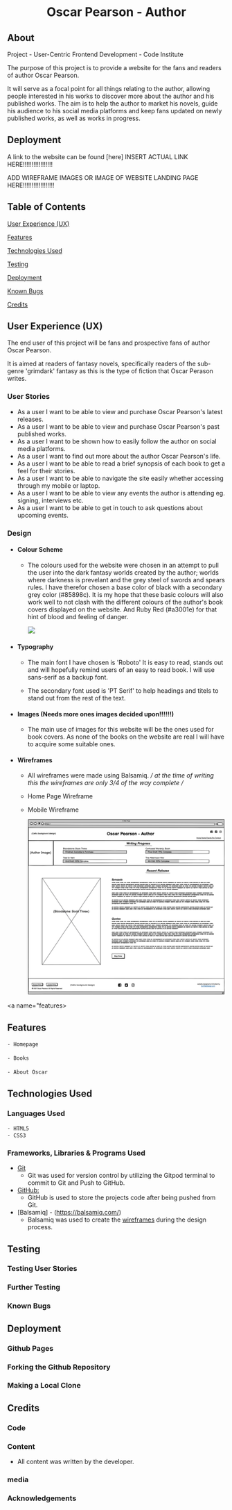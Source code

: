 <h1 align="center">Oscar Pearson - Author</h1>

## About

Project - User-Centric Frontend Development - Code Institute

The purpose of this project is to provide a website for the fans and readers of author Oscar Pearson.

It will serve as a focal point for all things relating to the author, allowing people interested in his works to discover more about the author and his published works.
The aim is to help the author to market his novels, guide his audience to his social media platforms and keep fans updated on newly published works, as well as works in progress.

## Deployment

A link to the website can be found [here] INSERT ACTUAL LINK HERE!!!!!!!!!!!!!!!!!

ADD WIREFRAME IMAGES OR IMAGE OF WEBSITE LANDING PAGE HERE!!!!!!!!!!!!!!!!!!

## Table of Contents

[User Experience (UX)](#UX)

[Features](#features)

[Technologies Used](#technologies)

[Testing](#testing)

[Deployment](#deployment)

[Known Bugs](#bugs)

[Credits](#credits)


<a name="UX"></a>
## User Experience (UX)

The end user of this project will be fans and prospective fans of author Oscar Pearson.

It is aimed at readers of fantasy novels, specifically readers of the sub-genre 'grimdark' fantasy as this is the type of fiction that Oscar Perason writes.

### User Stories

* As a user I want to be able to view and purchase Oscar Pearson's latest releases.
* As a user I want to be able to view and purchase Oscar Pearson's past published works.
* As a user I want to be shown how to easily follow the author on social media platforms.
* As a user I want to find out more about the author Oscar Pearson's life.
* As a user I want to be able to read a brief synopsis of each book to get a feel for their stories.
* As a user I want to be able to navigate the site easily whether accessing through my mobile or laptop.
* As a user I want to be able to view any events the author is attending eg. signing, interviews etc.
* As a user I want to be able to get in touch to ask questions about upcoming events.

### Design

- ####    Colour Scheme
    - The colours used for the website were chosen in an attempt to pull the user into the dark fantasy worlds created by the author; worlds where darkness is prevelant and the grey steel of swords and spears rules. 
    I have therefor chosen a base color of black with a secondary grey color (#85898c). It is my hope that these basic colours will also work well to not clash with the different colours of the author's book covers displayed on the website.
    And Ruby Red (#a3001e) for that hint of blood and feeling of danger.

        <img src="INSERT IMAGE OF PALETTE HERE!!!!!!!!!!!!!!!!!!!!!">

- ####    Typography
    - The main font I have chosen is 'Roboto' It is easy to read, stands out and will hopefully remind users of an easy to read book. I will use sans-serif as a backup font.

    - The secondary font used is 'PT Serif' to help headings and titels to stand out from the rest of the text.

- ####    Images (Needs more ones images decided upon!!!!!!)
    - The main use of images for this website will be the ones used for book covers. As none of the books on the website are real I will have to acquire some suitable ones.

- #### Wireframes
    - All wireframes were made using Balsamiq. */ at the time of writing this the wireframes are only 3/4 of the way complete /*
    - Home Page Wireframe

    - Mobile Wireframe

        <img src="./assets/images/readme-images/desktop-wire.png" />

<a name="features></a>
## Features

    - Homepage

    - Books

    - About Oscar

## Technologies Used

### Languages Used

    - HTML5
    - CSS3

### Frameworks, Libraries & Programs Used

* [Git](https://git-scm.com/)
    - Git was used for version control by utilizing the Gitpod terminal to commit to Git and Push to GitHub.
* [GitHub:](https://github.com/)
    - GitHub is used to store the projects code after being pushed from Git.
* [Balsamiq] - (https://balsamiq.com/)
    - Balsamiq was used to create the [wireframes](https://github.com/) during the design process.

## Testing

### Testing User Stories

### Further Testing

### Known Bugs

## Deployment

### Github Pages

### Forking the Github Repository

### Making a Local Clone

## Credits

### Code

### Content

*   All content was written by the developer.

### media

### Acknowledgements